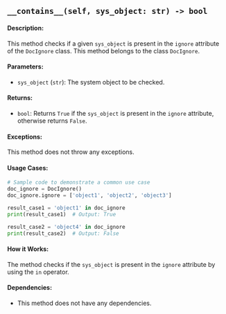 ## `__contains__(self, sys_object: str) -> bool`

#### Description:
This method checks if a given `sys_object` is present in the `ignore` attribute of the `DocIgnore` class. This method belongs to the class `DocIgnore`.

#### Parameters:
- `sys_object` (`str`): The system object to be checked.

#### Returns:
- `bool`: Returns `True` if the `sys_object` is present in the `ignore` attribute, otherwise returns `False`.

#### Exceptions:
This method does not throw any exceptions.

#### Usage Cases:

```python
# Sample code to demonstrate a common use case
doc_ignore = DocIgnore()
doc_ignore.ignore = ['object1', 'object2', 'object3']

result_case1 = 'object1' in doc_ignore
print(result_case1)  # Output: True

result_case2 = 'object4' in doc_ignore
print(result_case2)  # Output: False
```

#### How it Works:
The method checks if the `sys_object` is present in the `ignore` attribute by using the `in` operator.

#### Dependencies:
- This method does not have any dependencies.